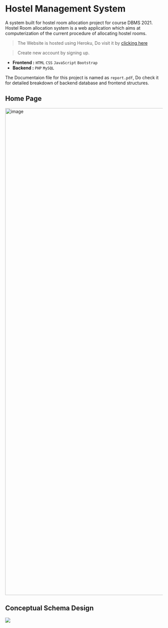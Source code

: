 # Hostel Management System
A system built for hostel room allocation project for course DBMS 2021.
Hostel Room allocation system is a web application which aims at computerization of the current procedure of allocating hostel rooms.


> The Website is hosted using Heroku, Do visit it by [clicking here](http://gaurav-dbms.herokuapp.com)

> Create new account by signing up.

* **Frontend :** `HTML` `CSS` `JavaScript` `Bootstrap`
* **Backend  :** `PHP` `MySQL`

The Documentaion file for this project is named as `report.pdf`, Do check it for detailed breakdown of backend database and frontend structures.

## Home Page
<img width="1552" alt="image" src="https://user-images.githubusercontent.com/57211163/118244778-8ea61600-b4bd-11eb-8277-dca823d64d89.png">

## Conceptual Schema Design
<img src="https://lh5.googleusercontent.com/MEQyQdwUZFKynheVPVAmFMglCEtXbOPxuqdJgOSG5yreYEv8TqRKDKO9mHe3COrDrfcDhv4m3xb1vPdP68ItkJFCqVc-ZudpLNUXGadSfjHJX0ACa0VayKoVuNFx9ETazcjYjrZu">



